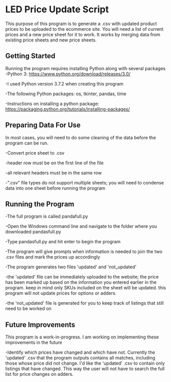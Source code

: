 # LED Price Update Script
This purpose of this program is to generate a .csv with updated product prices to be uploaded to the ecommerce site. You will need a list of current prices and a new price sheet for it to work. It works by merging data from existing price sheets and new price sheets.

## Getting Started

Running the program requires installing Python along with several packages
-Python 3: https://www.python.org/download/releases/3.0/
  
  -I used Python version 3.7.2 when creating this program
  
-The following Python packages: os, tkinter, pandas, time

-Instructions on installing a python package: https://packaging.python.org/tutorials/installing-packages/

## Preparing Data For Use

In most cases, you will need to do some cleaning of the data before the program can be run.

-Convert price sheet to .csv

-header row must be on the first line of the file

-all relevant headers must be in the same row

-".csv" file types do not support multiple sheets; you will need to condense data into one sheet before running the program


## Running the Program

-The full program is called pandafull.py

-Open the Windows command line and navigate to the folder where you downloaded pandasfull.py

-Type pandasfull.py and hit enter to begin the program

-The program will give prompts when information is needed to join the two .csv files and mark the prices up accordingly

-The program generates two files 'updated' and 'not_updated'
  
  -the 'updated' file can be immediately uploaded to the website; the price has been marked up based on the information you entered earlier in the program. keep in mind only SKUs included on the sheet will be updated. this program will not update prices for options or adders.
  
  -the 'not_updated' file is generated for you to keep track of listings that still need to be worked on
  
  ## Future Improvements
  
  This program is a work-in-progress. I am working on implementing these improvements in the future
  
  -Identify which prices have changed and which have not. Currently the 'updated' .csv that the program outputs contains all matches, including those whose price did not change. I'd like the 'updated' .csv to contain only listings that have changed. This way the user will not have to search the full list for price changes on adders. 


